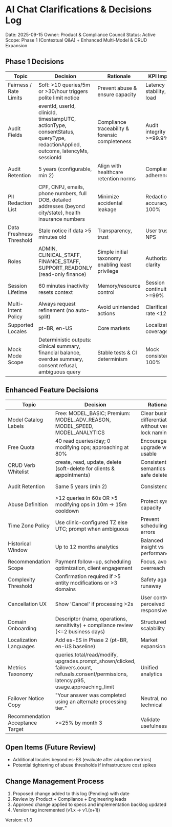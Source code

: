 # AI Chat Clarifications & Decisions Log

Date: 2025-09-15
Owner: Product & Compliance Council
Status: Active
Scope: Phase 1 (Contextual Q&A) + Enhanced Multi-Model & CRUD Expansion

## Phase 1 Decisions
| Topic | Decision | Rationale | KPI Impact |
|-------|----------|-----------|------------|
| Fairness / Rate Limits | Soft: >10 queries/5m or >30/hour triggers polite limit notice | Prevent abuse & ensure capacity | Latency stability, SRE load |
| Audit Fields | eventId, userId, clinicId, timestampUTC, actionType, consentStatus, queryType, redactionApplied, outcome, latencyMs, sessionId | Compliance traceability & forensic completeness | Audit integrity >=99.9% |
| Audit Retention | 5 years (configurable, min 2) | Align with healthcare retention norms | Compliance adherence |
| PII Redaction List | CPF, CNPJ, emails, phone numbers, full DOB, detailed addresses (beyond city/state), health insurance numbers | Minimize accidental leakage | Redaction accuracy 100% |
| Data Freshness Threshold | Stale notice if data >5 minutes old | Transparency, trust | User trust NPS |
| Roles | ADMIN, CLINICAL_STAFF, FINANCE_STAFF, SUPPORT_READONLY (read-only finance) | Simple initial taxonomy enabling least privilege | Authorization clarity |
| Session Lifetime | 60 minutes inactivity resets context | Memory/resource control | Session continuity >=99% |
| Multi-Intent Policy | Always request refinement (no auto-split) | Avoid unintended actions | Clarification rate <12% |
| Supported Locales | pt-BR, en-US | Core markets | Localization coverage |
| Mock Mode Scope | Deterministic outputs: clinical summary, financial balance, overdue summary, consent refusal, ambiguous query | Stable tests & CI determinism | Mock consistency 100% |

## Enhanced Feature Decisions
| Topic | Decision | Rationale | KPI Impact |
|-------|----------|-----------|------------|
| Model Catalog Labels | Free: MODEL_BASIC; Premium: MODEL_ADV_REASON, MODEL_SPEED, MODEL_ANALYTICS | Clear business differentiation without vendor lock naming | Upgrade CTR |
| Free Quota | 40 read queries/day; 0 modifying ops; approaching at 80% | Encourage upgrade while usable | Quota exhaustion 20–35% |
| CRUD Verb Whitelist | create, read, update, delete (soft-delete for clients & appointments) | Consistent semantics & safe deletes | Data integrity |
| Audit Retention | Same 5 years (min 2) | Consistency | Compliance consistency |
| Abuse Definition | >12 queries in 60s OR >5 modifying ops in 10m → 15m cooldown | Protect system capacity | Cooldown fairness |
| Time Zone Policy | Use clinic-configured TZ else UTC; prompt when ambiguous | Prevent scheduling errors | Reduction in reschedule errors |
| Historical Window | Up to 12 months analytics | Balanced insight vs performance | Analytics relevance |
| Recommendation Scope | Payment follow-up, scheduling optimization, client engagement | Focus, avoids overreach | Recommendation acceptance |
| Complexity Threshold | Confirmation required if >5 entity modifications or >3 domains | Safety against runaway | Error avoidance |
| Cancellation UX | Show 'Cancel' if processing >2s | User control & perceived responsiveness | Abandonment reduction |
| Domain Onboarding | Descriptor (name, operations, sensitivity) + compliance review (<=2 business days) | Structured scalability | Domain SLA adherence |
| Localization Languages | Add es-ES in Phase 2 (pt-BR, en-US baseline) | Market expansion | Localization accuracy |
| Metrics Taxonomy | queries.total/read/modify, upgrades.prompt_shown/clicked, failovers.count, refusals.consent/permissions, latency.p95, usage.approaching_limit | Unified analytics | Conversion & reliability |
| Failover Notice Copy | "Your answer was completed using an alternate processing tier." | Neutral, non-technical | Trust & clarity |
| Recommendation Acceptance Target | >=25% by month 3 | Validate usefulness | Adoption |

## Open Items (Future Review)
- Additional locales beyond es-ES (evaluate after adoption metrics)
- Potential tightening of abuse thresholds if infrastructure cost spikes

## Change Management Process
1. Proposed change added to this log (Pending) with date
2. Review by Product + Compliance + Engineering leads
3. Approved change applied to specs and implementation backlog updated
4. Version tag incremented (v1.x -> v1.(x+1))

Version: v1.0
